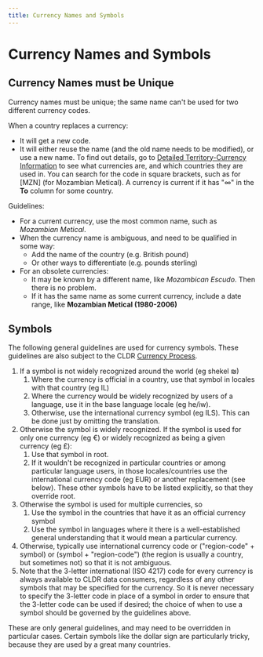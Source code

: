 ```yaml
---
title: Currency Names and Symbols
---
```


# Currency Names and Symbols

## Currency Names must be Unique

Currency names must be unique; the same name can't be used for two different currency codes.

When a country replaces a currency:

- It will get a new code.
- It will either reuse the name (and the old name needs to be modified), or use a new name. To find out details, go to [Detailed Territory-Currency Information](https://unicode.org/cldr/charts/latest/supplemental/detailed_territory_currency_information.html) to see what currencies are, and which countries they are used in. You can search for the code in square brackets, such as for [MZN] (for Mozambian Metical). A currency is current if it has "∞" in the **To** column for some country.

Guidelines:

- For a current currency, use the most common name, such as *Mozambian Metical*.
- When the currency name is ambiguous, and need to be qualified in some way:
	- Add the name of the country (e.g. British pound)
	- Or other ways to differentiate (e.g. pounds sterling)
- For an obsolete currencies:
	- It may be known by a different name, like *Mozambican Escudo*. Then there is no problem.
	- If it has the same name as some current currency, include a date range, like **Mozambian Metical (1980-2006)**

## Symbols

The following general guidelines are used for currency symbols. These guidelines are also subject to the CLDR [Currency Process](https://cldr.unicode.org/index/cldr-spec/currency-process).

1. If a symbol is not widely recognized around the world (eg shekel ₪)
	1. Where the currency is official in a country, use that symbol in locales with that country (eg IL)
	2. Where the currency would be widely recognized by users of a language, use it in the base language locale (eg he/iw).
	3. Otherwise, use the international currency symbol (eg ILS). This can be done just by omitting the translation.
2. Otherwise the symbol is widely recognized. If the symbol is used for only one currency (eg €) or widely recognized as being a given currency (eg £):
	1. Use that symbol in root.
	2. If it wouldn't be recognized in particular countries or among particular language users, in those locales/countries use the international currency code (eg EUR) or another replacement (see below). These other symbols have to be listed explicitly, so that they override root.
3. Otherwise the symbol is used for multiple currencies, so
	1. Use the symbol in the countries that have it as an official currency symbol
	2. Use the symbol in languages where it there is a well-established general understanding that it would mean a particular currency.
4. Otherwise, typically use international currency code or ("region-code" + symbol) or (symbol + "region-code") (the region is usually a country, but sometimes not) so that it is not ambiguous.
5. Note that the 3-letter international (ISO 4217) code for every currency is always available to CLDR data consumers, regardless of any other symbols that may be specified for the currency. So it is never necessary to specify the 3-letter code in place of a symbol in order to ensure that the 3-letter code can be used if desired; the choice of when to use a symbol should be governed by the guidelines above.

These are only general guidelines, and may need to be overridden in particular cases. Certain symbols like the dollar sign are particularly tricky, because they are used by a great many countries.

